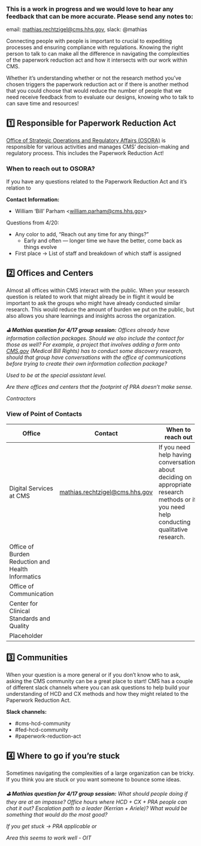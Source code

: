 

### This is a work in progress and we would love to hear any feedback that can be more accurate. Please send any notes to:  
  
email: [mathias.rechtzigel@cms.hhs.gov](mathias.rechtzigel@cms.hhs.gov), slack: @mathias



Connecting people with people is important to crucial to expediting processes and ensuring compliance with regulations. Knowing the right person to talk to can make all the difference in navigating the complexities of the paperwork reduction act and how it intersects with our work within CMS.  
  
Whether it’s understanding whether or not the research method you’ve chosen triggers the paperwork reduction act or if there is another method that you could choose that would reduce the number of people that we need receive feedback from to evaluate our designs, knowing who to talk to can save time and resources!







## **1️⃣ Responsible for Paperwork Reduction Act**

[Office of Strategic Operations and Regulatory Affairs (OSORA)](https://www.cms.gov/about-cms/agency-information/cmsleadership/office_osora) is responsible for various activities and manages CMS’ decision-making and regulatory process. This includes the Paperwork Reduction Act!  


### When to reach out to OSORA?

If you have any questions related to the Paperwork Reduction Act and it’s relation to <fill in the blank> 



**Contact Information:**  

- William ‘Bill’ Parham <[william.parham@cms.hhs.gov](william.parham@cms.hhs.gov)>



Questions from 4/20:

- Any color to add, “Reach out any time for any things?” 
  - Early and often — longer time we have the better, come back as things evolve
- First place → List of staff and breakdown of which staff is assigned





## **2️⃣ Offices and Centers**

Almost all offices within CMS interact with the public. When your research question is related to work that might already be in flight it would be important to ask the groups who might have already conducted similar research. This would reduce the amount of burden we put on the public, but also allows you share learnings and insights across the organization.



***⛳️  Mathias  question for 4/17 group session:*** *Offices already have information collection packages. Should we also include the contact for those as well? For example, a project that involves adding a form onto* *[CMS.gov](CMS.gov)* *(Medical Bill Rights) has to conduct some discovery research, should that group have conversations with the office of communications before trying to create their own information collection package?*

*Used to be at the special assistant level.*

*Are there offices and centers that the footprint of PRA doesn’t make sense.*

*Contractors*

### View of Point of Contacts
| Office | Contact | When to reach out |
| --- | --- | --- |
| Digital Services at CMS | [mathias.rechtzigel@cms.hhs.gov](mathias.rechtzigel@cms.hhs.gov) | If you need help having conversations about deciding on appropriate research methods or if you need help conducting qualitative research. |
| Office of Burden Reduction and Health Informatics |  |  |
| Office of Communication |  |  |
| Center for Clinical Standards and Quality |  |  |
| Placeholder |  |  |




## 3️⃣ Communities

When your question is a more general or if you don’t know who to ask, asking the CMS community can be a great place to start! CMS has a couple of different slack channels where you can ask questions to help build your understanding of HCD and CX methods and how they might related to the Paperwork Reduction Act.

**Slack channels:**

- #cms-hcd-community
- #fed-hcd-community
- #paperwork-reduction-act





## 4️⃣ Where to go if you’re stuck

Sometimes navigating the complexities of a large organization can be tricky. If you think you are stuck or you want someone to bounce some ideas.



***⛳️  Mathias  question for 4/17 group session:*** *What should people doing if they are at an impasse? Office hours where HCD + CX + PRA people can chat it out? Escalation path to a leader (Kerrian + Ariele)? What would be something that would do the most good?*

*If you get stuck → PRA applicable or*

*Area this seems to work well - OIT* 

